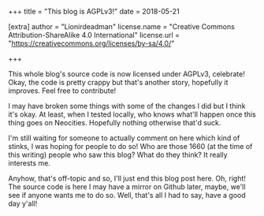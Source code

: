 +++
title = "This blog is AGPLv3!"
date = 2018-05-21

[extra]
author = "Lionirdeadman"
license.name = "Creative Commons Attribution-ShareAlike 4.0 International"
license.url = "https://creativecommons.org/licenses/by-sa/4.0/"

+++

This whole blog's source code is now licensed under AGPLv3, celebrate! Okay, the code is pretty crappy but that's another story, hopefully it improves. Feel free to contribute!
<!-- more -->

I may have broken some things with some of the changes I did but I think it's okay. At least, when I tested locally, who knows what'll happen once this thing goes on Neocities. Hopefully nothing otherwise that'd suck.

I'm still waiting for someone to actually comment on here which kind of stinks, I was hoping for people to do so! Who are those 1660 (at the time of this writing) people who saw this blog? What do they think? It really interests me.

Anyhow, that's off-topic and so, I'll just end this blog post here. Oh, right! The source code is here I may have a mirror on Github later, maybe, we'll see if anyone wants me to do so. Well, that's all I had to say, have a good day y'all!

